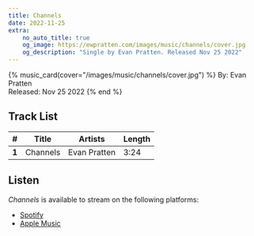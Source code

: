 ```yaml
---
title: Channels
date: 2022-11-25
extra:
    no_auto_title: true
    og_image: https://ewpratten.com/images/music/channels/cover.jpg
    og_description: "Single by Evan Pratten. Released Nov 25 2022"
---
```



{% music_card(cover="/images/music/channels/cover.jpg") %}
By: Evan Pratten<br>
Released: Nov 25 2022
{% end %}

## Track List

|   #   | Title    | Artists      | Length |
|:-----:|----------|--------------|--------|
| **1** | Channels | Evan Pratten | 3:24   |

## Listen

*Channels* is available to stream on the following platforms:

- [Spotify](https://open.spotify.com/album/25xzDOHs8fN5WQUSnww7kj)
- [Apple Music](https://music.apple.com/us/album/channels-single/1656473075)
